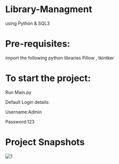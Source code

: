 # Library-Managment
using Python &amp; SQL3

# Pre-requisites:
import the following python libraries 
Pillow , tkintker

# To start the project:
Run Main.py

Default Login details:

Username:Admin

Password:123
# Project Snapshots
![1](https://user-images.githubusercontent.com/70009354/124209187-b2252e80-db06-11eb-8eec-0a17de98cd5c.PNG)

